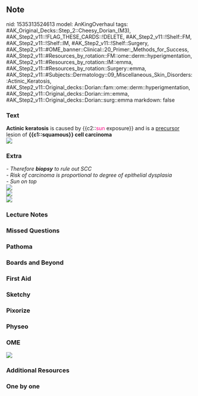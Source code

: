 ## Note
nid: 1535313524613
model: AnKingOverhaul
tags: #AK_Original_Decks::Step_2::Cheesy_Dorian_(M3), #AK_Step2_v11::!FLAG_THESE_CARDS::!DELETE, #AK_Step2_v11::!Shelf::FM, #AK_Step2_v11::!Shelf::IM, #AK_Step2_v11::!Shelf::Surgery, #AK_Step2_v11::#OME_banner::Clinical::20_Primer:_Methods_for_Success, #AK_Step2_v11::#Resources_by_rotation::FM::ome::derm::hyperigmentation, #AK_Step2_v11::#Resources_by_rotation::IM::emma, #AK_Step2_v11::#Resources_by_rotation::Surgery::emma, #AK_Step2_v11::#Subjects::Dermatology::09_Miscellaneous_Skin_Disorders::Actinic_Keratosis, #AK_Step2_v11::Original_decks::Dorian::fam::ome::derm::hyperigmentation, #AK_Step2_v11::Original_decks::Dorian::im::emma, #AK_Step2_v11::Original_decks::Dorian::surg::emma
markdown: false

### Text
<div>
  <b>Actinic keratosis</b> is caused by {{c2::<font color=
  "#FC0280">sun</font> exposure}} and is a <u>precursor</u> lesion
  of <b>{{c1::squamous}} cell carcinoma</b>
</div>
<div><img src="paste-7747700095188993.jpg" class="resizer"></div>

### Extra
<div>
  <i>- Therefore <b>biopsy</b> to rule out SCC</i>
</div><i>- Risk of carcinoma is proportional to degree of
epithelial dysplasia</i>
<div>
  <i>- Sun on top</i>
</div>
<div>
  <div><img src="paste-353656197087233.jpg" class="resizer"></div>
  <div>
    <i><img src="paste-4059714757328897.jpg" class="resizer"></i>
  </div>
</div>
<div>
  <i><img src="paste-97989678858243.jpg" class="resizer"></i>
</div>

### Lecture Notes


### Missed Questions


### Pathoma


### Boards and Beyond


### First Aid


### Sketchy


### Pixorize


### Physeo


### OME
<div class="ome-widget">
  <a href="https://onlinemeded.org/spa/surgery?ref=anki"><img src=
  "_OME_AnkiFlashcards_Topic_6.png"></a>
</div>

### Additional Resources


### One by one

